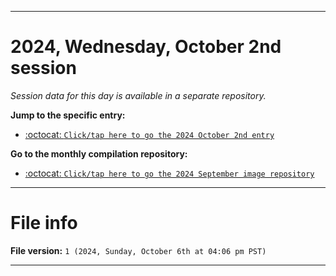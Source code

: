 
***

# 2024, Wednesday, October 2nd session

_Session data for this day is available in a separate repository._

**Jump to the specific entry:**

- [:octocat: `Click/tap here to go the 2024 October 2nd entry`](https://github.com/seanpm2001/SeansLifeArchive_Images_MotorWorld_CarFactory_Y2024_V10/tree/SeansLifeArchive_Images_MotorWorld_CarFactory_Y2024_V10_Main-dev/2024/10_October/02/)

**Go to the monthly compilation repository:**

- [:octocat: `Click/tap here to go the 2024 September image repository`](https://github.com/seanpm2001/SeansLifeArchive_Images_MotorWorld_CarFactory_Y2024_V10/)

***

# File info

**File version:** `1 (2024, Sunday, October 6th at 04:06 pm PST)`

***

